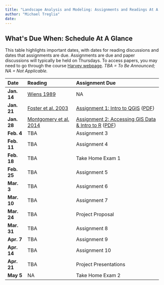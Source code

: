```yaml
---
title: "Landscape Analysis and Modeling: Assignments and Readings At A Glance"
author: "Michael Treglia"
date: 
---
```


## What's Due When: Schedule At A Glance

This table highlights important dates, with dates for reading discussions and dates that assignments are due. Assignments are due and paper discussions will typically be held on Thursdays. To access papers, you may need to go through the course [Harvey webpage](https://harvey.utulsa.edu/). *TBA = To Be Announced; NA = Not Applicable.*

|Date			|Reading	|Assignment Due	|
|:--------------|:----------|:-------------|
|**Jan. 14**	|[Wiens 1989](http://www.jstor.org/stable/2389612)| NA|
|**Jan. 21**	|[Foster et al. 2003](http://bioscience.oxfordjournals.org/content/53/1/77.short)| [Assignment 1: Intro to QGIS](./Assignments_web/Assignment01.html) ([PDF](./Assignments_web/Assignment01.pdf))|
|**Jan. 28**	|[Montgomery et al. 2014](http://www.plosone.org/article/info%3Adoi%2F10.1371%2Fjournal.pone.0091414)| [Assignment 2: Accessing GIS Data & Intro to R](./Assignments_web/Assignment02.html) ([PDF](./Assignments_web/Assignment02.pdf))
|**Feb. 4**		|TBA| Assignment 3	|
|**Feb. 11**	|TBA| Assignment 4	|
|**Feb. 18**	|TBA| Take Home Exam 1	|
|**Feb. 25**	|TBA| Assignment 5	|
|**Mar. 3**		|TBA| Assignment 6	|
|**Mar. 10**	|TBA| Assignment 7	|
|**Mar. 24**	|TBA| Project Proposal	|
|**Mar. 31**	|TBA| Assignment 8	|
|**Apr. 7**		|TBA| Assignment 9	|
|**Apr. 14**	|TBA| Assignment 10	|
|**Apr. 21**	|TBA| Project Presentations	|
|**May 5**		|NA| Take Home Exam 2	|